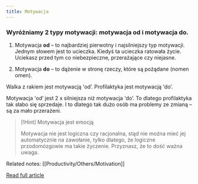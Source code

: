 ```yaml
---
title: Motywacja
---
```


### Wyróżniamy 2 typy motywacji: motywacja od i motywacja do.
1.  Motywacja **od** – to najbardziej pierwotny i najsilniejszy typ motywacji. Jednym słowem jest to ucieczka. Kiedyś ta ucieczka ratowała życie. Uciekasz przed tym co niebezpieczne, przerażające czy niejasne.

2. Motywacja **do** – to dążenie w stronę rzeczy, które są pożądane (nomen omen).

Walka z rakiem jest motywacją 'od’. Profilaktyka jest motywacją 'do’.

Motywacja 'od’ jest 2 x silniejsza niż motywacja 'do’. To dlatego profilaktyka tak słabo się sprzedaje. I to dlatego tak dużo osób ma problemy ze zmianą – są za mało przerażeni.

>[!Hint] Motywacja jest emocją 
>
> Motywacja nie jest logiczna czy racjonalna, stąd nie można mieć jej automatycznie na zawołanie, tylko dlatego, że logiczne przodomózgowie ma takie życzenie. Przyznasz, że to dość ważna uwaga.

Related notes: [[Productivity/Others/Motivation]]

[Read full article](https://zenjaskiniowca.pl/motywacja/)